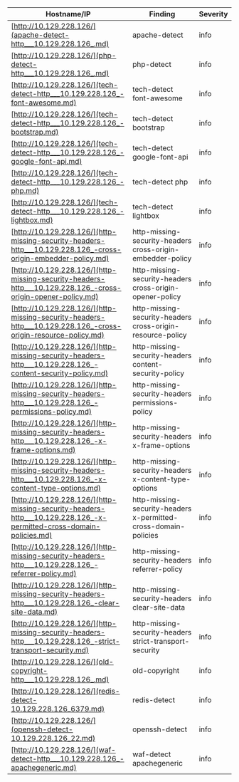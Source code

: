 | Hostname/IP | Finding | Severity |
| --- | --- | --- |
| [http://10.129.228.126/](apache-detect-http___10.129.228.126_.md) | apache-detect  | info |
| [http://10.129.228.126/](php-detect-http___10.129.228.126_.md) | php-detect  | info |
| [http://10.129.228.126/](tech-detect-http___10.129.228.126_-font-awesome.md) | tech-detect font-awesome | info |
| [http://10.129.228.126/](tech-detect-http___10.129.228.126_-bootstrap.md) | tech-detect bootstrap | info |
| [http://10.129.228.126/](tech-detect-http___10.129.228.126_-google-font-api.md) | tech-detect google-font-api | info |
| [http://10.129.228.126/](tech-detect-http___10.129.228.126_-php.md) | tech-detect php | info |
| [http://10.129.228.126/](tech-detect-http___10.129.228.126_-lightbox.md) | tech-detect lightbox | info |
| [http://10.129.228.126/](http-missing-security-headers-http___10.129.228.126_-cross-origin-embedder-policy.md) | http-missing-security-headers cross-origin-embedder-policy | info |
| [http://10.129.228.126/](http-missing-security-headers-http___10.129.228.126_-cross-origin-opener-policy.md) | http-missing-security-headers cross-origin-opener-policy | info |
| [http://10.129.228.126/](http-missing-security-headers-http___10.129.228.126_-cross-origin-resource-policy.md) | http-missing-security-headers cross-origin-resource-policy | info |
| [http://10.129.228.126/](http-missing-security-headers-http___10.129.228.126_-content-security-policy.md) | http-missing-security-headers content-security-policy | info |
| [http://10.129.228.126/](http-missing-security-headers-http___10.129.228.126_-permissions-policy.md) | http-missing-security-headers permissions-policy | info |
| [http://10.129.228.126/](http-missing-security-headers-http___10.129.228.126_-x-frame-options.md) | http-missing-security-headers x-frame-options | info |
| [http://10.129.228.126/](http-missing-security-headers-http___10.129.228.126_-x-content-type-options.md) | http-missing-security-headers x-content-type-options | info |
| [http://10.129.228.126/](http-missing-security-headers-http___10.129.228.126_-x-permitted-cross-domain-policies.md) | http-missing-security-headers x-permitted-cross-domain-policies | info |
| [http://10.129.228.126/](http-missing-security-headers-http___10.129.228.126_-referrer-policy.md) | http-missing-security-headers referrer-policy | info |
| [http://10.129.228.126/](http-missing-security-headers-http___10.129.228.126_-clear-site-data.md) | http-missing-security-headers clear-site-data | info |
| [http://10.129.228.126/](http-missing-security-headers-http___10.129.228.126_-strict-transport-security.md) | http-missing-security-headers strict-transport-security | info |
| [http://10.129.228.126/](old-copyright-http___10.129.228.126_.md) | old-copyright  | info |
| [http://10.129.228.126/](redis-detect-10.129.228.126_6379.md) | redis-detect  | info |
| [http://10.129.228.126/](openssh-detect-10.129.228.126_22.md) | openssh-detect  | info |
| [http://10.129.228.126/](waf-detect-http___10.129.228.126_-apachegeneric.md) | waf-detect apachegeneric | info |
